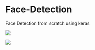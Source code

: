 # Face-Detection
Face Detection from scratch using keras


![](https://github.com/Lak2k1/Face-Detection/blob/main/1.gif)


![](https://github.com/Lak2k1/Face-Detection/blob/main/2.gif)

